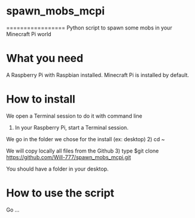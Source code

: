 # spawn_mobs_mcpi
=================
Python script to spawn some mobs in your Minecraft Pi world

# What you need
A Raspberry Pi with Raspbian installed.
Minecraft Pi is installed by default.

# How to install 

We open a Terminal session to do it with command line
1) In your Raspberry Pi, start a Terminal session.

We go in the folder we chose for the install (ex: desktop)
2) cd ~

We will copy locally all files from the Github
3) type $git clone https://github.com/Will-777/spawn_mobs_mcpi.git

You should have a folder in your desktop.


# How to use the script 
Go ...



